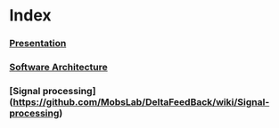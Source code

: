 # Index
### [Presentation](https://github.com/MobsLab/DeltaFeedBack/wiki/Presentation)
### [Software Architecture](https://github.com/MobsLab/DeltaFeedBack/wiki/Software-Architecture)
### [Signal processing] (https://github.com/MobsLab/DeltaFeedBack/wiki/Signal-processing)